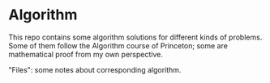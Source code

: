 # Algorithm

This repo contains some algorithm solutions for different kinds of problems.
Some of them follow the Algorithm course of Princeton; some are mathematical proof from my own perspective.


"Files":
some notes about corresponding algorithm.
